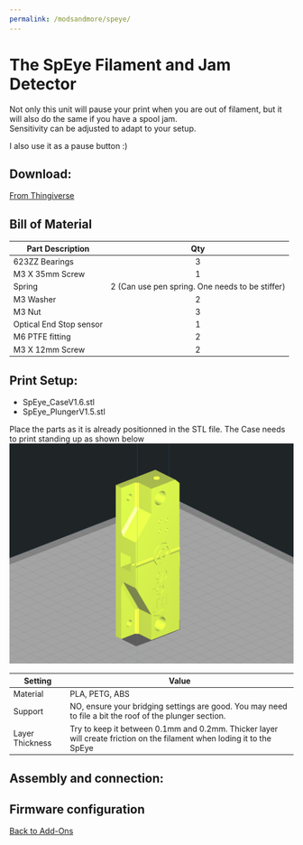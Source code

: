 ```yaml
---
permalink: /modsandmore/speye/
---
```


# The SpEye Filament and Jam Detector

Not only this unit will pause your print when you are out of filament, but it will also do the same if you have a spool jam.  
Sensitivity can be adjusted to adapt to your setup.

I also use it as a pause button :)  

## Download: 
[From Thingiverse](https://www.thingiverse.com/thing:4299458)

## Bill of Material

Part Description|Qty
----------------| :-: 
623ZZ Bearings|3
M3 X 35mm Screw|1
Spring|2 (Can use pen spring. One needs to be stiffer)
M3 Washer|2
M3 Nut|3
Optical End Stop sensor|1
M6 PTFE fitting|2
M3 X 12mm Screw|2

## Print Setup:
- SpEye_CaseV1.6.stl
- SpEye_PlungerV1.5.stl

Place the parts as it is already positionned in the STL file.  The Case needs to print standing up as shown below\
![alt text](images/speyecura.png)

Setting|Value
-------|-----
Material|PLA, PETG, ABS
Support|NO, ensure your bridging settings are good.  You may need to file a bit the roof of the plunger section.
Layer Thickness|Try to keep it between 0.1mm and 0.2mm. Thicker layer will create friction on the filament when loding it to the SpEye




## Assembly and connection:

## Firmware configuration

[Back to Add-Ons](../)
